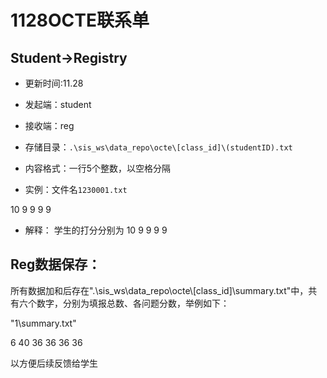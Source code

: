 # 1128OCTE联系单

## Student->Registry

- 更新时间:11.28
- 发起端：student
- 接收端：reg
- 存储目录：`.\sis_ws\data_repo\octe\[class_id]\(studentID).txt`
- 内容格式：一行5个整数，以空格分隔

- 实例：文件名`1230001.txt`

10 9 9 9 9

- 解释：
  学生的打分分别为 10 9 9 9 9

## Reg数据保存：

所有数据加和后存在".\\sis_ws\\data_repo\\octe\\[class_id]\\summary.txt"中，共有六个数字，分别为填报总数、各问题分数，举例如下：

"1\\summary.txt"

6 40 36 36 36 36



以方便后续反馈给学生